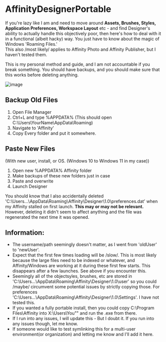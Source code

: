 # AffinityDesignerPortable

If you're lazy like I am and need to move around **Assets, Brushes, Styles, Application Preferences, Workspace Layout** etc - and find Designer's ability to actually handle this objectively poor, then here's how to deal with it in a functional (albeit hacky) way. You just have to know about the magic of Windows 'Roaming Files.'   
This also /most likely/ applies to Affinity Photo and Affinity Publisher, but I haven't tested them.

This is my personal method and guide, and I am not accountable if you break something. You should have backups, and you should make sure that this works before deleting anything.

![image](https://user-images.githubusercontent.com/64992493/132263307-cd59f141-9cc8-41ef-b3d4-4e14ccc35d4d.png)

## Backup Old Files
1) Open File Manager  
2) Ctrl+L and type %APPDATA% (This should open C:\Users\YourName\AppData\Roaming)  
3) Navigate to 'Affinity'  
4) Copy Every folder and put it somewhere. 

## Paste New Files
(With new user, install, or OS. (Windows 10 to Windows 11 in my case))    
1) Open new %APPDATA% Affinity folder
2) Make backups of these new folders just in case
3) Paste and overwrite
4) Launch Designer

You should know that I also accidentally deleted 'C:\Users\...\AppData\Roaming\Affinity\Designer\1.0\preferences.dat' when my Affinity stalled on first launch. **This may or may not be relevant.** However, deleting it didn't seem to affect anything and the file was regenerated the next time it was opened.

## Information:
- The username/path seemingly doesn't matter, as I went from 'oldUser' to 'newUser'.
- Expect that the first few times loading will be /slow/. This is most likely because the large files need to be indexed or whatever, and Affinity/Windows are working at it during these first few starts. This disappears after a few launches. See above if you encounter this.
- Seemingly all of the objectsyles, brushes, etc are stored in 'C:\Users\...\AppData\Roaming\Affinity\Designer\1.0\user' so you could /maybe/ circumvent some potential issues by strictly copying those. For preferences 'C:\Users\...\AppData\Roaming\Affinity\Designer\1.0\Settings'. I have not tested this. 
- If you wanted a fully portable install, then you could copy C:\Program Files\Affinity into X:\Users\You\"" and run the .exe from there.
- If I run into any issues, I will update this - But I doubt it. If you run into any issues though, let me know.
- If someone would like to test symlinking this for a multi-user environment(or organization) and letting me know and I'll add it here.
